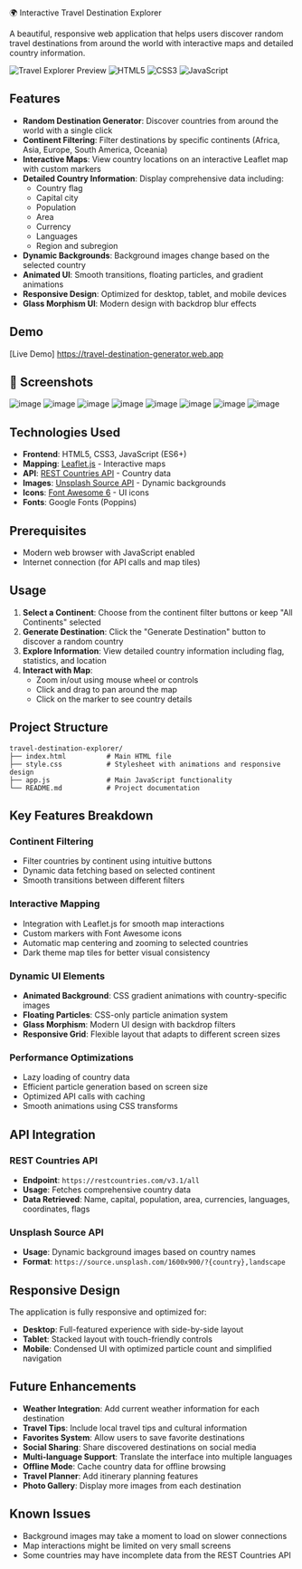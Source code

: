  🌍 Interactive Travel Destination Explorer

A beautiful, responsive web application that helps users discover random travel destinations from around the world with interactive maps and detailed country information.

![Travel Explorer Preview](https://img.shields.io/badge/Status-Active-brightgreen) ![HTML5](https://img.shields.io/badge/HTML5-E34F26?logo=html5&logoColor=white) ![CSS3](https://img.shields.io/badge/CSS3-1572B6?logo=css3&logoColor=white) ![JavaScript](https://img.shields.io/badge/JavaScript-F7DF1E?logo=javascript&logoColor=black)

## Features

- **Random Destination Generator**: Discover countries from around the world with a single click
- **Continent Filtering**: Filter destinations by specific continents (Africa, Asia, Europe, South America, Oceania)
- **Interactive Maps**: View country locations on an interactive Leaflet map with custom markers
- **Detailed Country Information**: Display comprehensive data including:
  - Country flag
  - Capital city
  - Population
  - Area
  - Currency
  - Languages
  - Region and subregion
- **Dynamic Backgrounds**: Background images change based on the selected country
- **Animated UI**: Smooth transitions, floating particles, and gradient animations
- **Responsive Design**: Optimized for desktop, tablet, and mobile devices
- **Glass Morphism UI**: Modern design with backdrop blur effects

## Demo

[Live Demo] https://travel-destination-generator.web.app

## 📸 Screenshots
![image](https://github.com/user-attachments/assets/92f3b851-b426-4dc2-b53f-37f56957ea41)
![image](https://github.com/user-attachments/assets/52bfad21-40e3-46f6-a84c-4be8d242c493)
![image](https://github.com/user-attachments/assets/593c2752-e952-4b08-a507-2b4b83776b98)
![image](https://github.com/user-attachments/assets/e6f3a3f2-a174-4100-a6a3-e6ac02fd4b1f)
![image](https://github.com/user-attachments/assets/fc68ce29-89ec-4adb-af52-1249ccc0752e)
![image](https://github.com/user-attachments/assets/0ae0e747-e4b0-47d3-b044-1ba91016637d)
![image](https://github.com/user-attachments/assets/0cbce05e-b770-424c-9e0a-88db8dd88de4)
![image](https://github.com/user-attachments/assets/fe96889d-67f3-4b6e-8d58-ef2dfbc51287)








##  Technologies Used

- **Frontend**: HTML5, CSS3, JavaScript (ES6+)
- **Mapping**: [Leaflet.js](https://leafletjs.com/) - Interactive maps
- **API**: [REST Countries API](https://restcountries.com/) - Country data
- **Images**: [Unsplash Source API](https://source.unsplash.com/) - Dynamic backgrounds
- **Icons**: [Font Awesome 6](https://fontawesome.com/) - UI icons
- **Fonts**: Google Fonts (Poppins)

##  Prerequisites

- Modern web browser with JavaScript enabled
- Internet connection (for API calls and map tiles)




## Usage

1. **Select a Continent**: Choose from the continent filter buttons or keep "All Continents" selected
2. **Generate Destination**: Click the "Generate Destination" button to discover a random country
3. **Explore Information**: View detailed country information including flag, statistics, and location
4. **Interact with Map**: 
   - Zoom in/out using mouse wheel or controls
   - Click and drag to pan around the map
   - Click on the marker to see country details

##  Project Structure

```
travel-destination-explorer/
├── index.html          # Main HTML file
├── style.css           # Stylesheet with animations and responsive design
├── app.js              # Main JavaScript functionality
└── README.md           # Project documentation
```

##  Key Features Breakdown

### Continent Filtering
- Filter countries by continent using intuitive buttons
- Dynamic data fetching based on selected continent
- Smooth transitions between different filters

### Interactive Mapping
- Integration with Leaflet.js for smooth map interactions
- Custom markers with Font Awesome icons
- Automatic map centering and zooming to selected countries
- Dark theme map tiles for better visual consistency

### Dynamic UI Elements
- **Animated Background**: CSS gradient animations with country-specific images
- **Floating Particles**: CSS-only particle animation system
- **Glass Morphism**: Modern UI design with backdrop filters
- **Responsive Grid**: Flexible layout that adapts to different screen sizes

### Performance Optimizations
- Lazy loading of country data
- Efficient particle generation based on screen size
- Optimized API calls with caching
- Smooth animations using CSS transforms

##  API Integration

### REST Countries API
- **Endpoint**: `https://restcountries.com/v3.1/all`
- **Usage**: Fetches comprehensive country data
- **Data Retrieved**: Name, capital, population, area, currencies, languages, coordinates, flags

### Unsplash Source API
- **Usage**: Dynamic background images based on country names
- **Format**: `https://source.unsplash.com/1600x900/?{country},landscape`

##  Responsive Design

The application is fully responsive and optimized for:
- **Desktop**: Full-featured experience with side-by-side layout
- **Tablet**: Stacked layout with touch-friendly controls
- **Mobile**: Condensed UI with optimized particle count and simplified navigation

##  Future Enhancements

-  **Weather Integration**: Add current weather information for each destination
-  **Travel Tips**: Include local travel tips and cultural information
-  **Favorites System**: Allow users to save favorite destinations
- **Social Sharing**: Share discovered destinations on social media
-  **Multi-language Support**: Translate the interface into multiple languages
-  **Offline Mode**: Cache country data for offline browsing
-  **Travel Planner**: Add itinerary planning features
-  **Photo Gallery**: Display more images from each destination

## Known Issues

- Background images may take a moment to load on slower connections
- Map interactions might be limited on very small screens
- Some countries may have incomplete data from the REST Countries API


